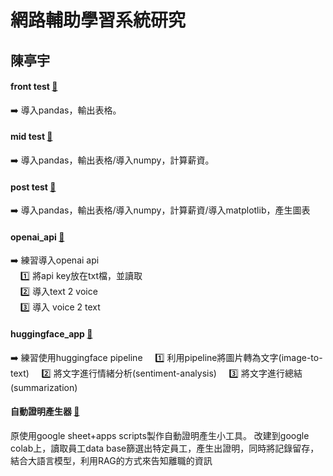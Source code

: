 # 網路輔助學習系統研究
## 陳亭宇

 
#### front test [:link:](https://github.com/tytttyyyttyy/net_learning/blob/main/fornt_test.ipynb)
:arrow_right: 導入pandas，輸出表格。

#### mid test [:link:](https://github.com/tytttyyyttyy/net_learning/blob/main/mid_test.ipynb)
:arrow_right: 導入pandas，輸出表格/導入numpy，計算薪資。

#### post test [:link:](https://github.com/tytttyyyttyy/net_learning/blob/main/Post_test.ipynb)
:arrow_right: 導入pandas，輸出表格/導入numpy，計算薪資/導入matplotlib，產生圖表


#### openai_api [:link:](https://github.com/tytttyyyttyy/net_learning/blob/main/t2a.py)
:arrow_right: 練習導入openai api  
&nbsp;  &nbsp; :one: 將api key放在txt檔，並讀取  
&nbsp;  &nbsp; :two: 導入text 2 voice  
&nbsp;  &nbsp; :three: 導入 voice 2 text  


#### huggingface_app [:link:](https://github.com/tytttyyyttyy/net_learning/blob/main/huggingface_app.ipynb) 
:arrow_right: 練習使用huggingface pipeline
&nbsp;  &nbsp; :one: 利用pipeline將圖片轉為文字(image-to-text)
&nbsp;  &nbsp; :two: 將文字進行情緒分析(sentiment-analysis)
&nbsp;  &nbsp; :three: 將文字進行總結(summarization)


#### 自動證明產生器 [:link:](https://youtu.be/A0QuoeLGyqA)
原使用google sheet+apps scripts製作自動證明產生小工具。
改建到google colab上，讀取員工data base篩選出特定員工，產生出證明，同時將記錄留存，結合大語言模型，利用RAG的方式來告知離職的資訊
